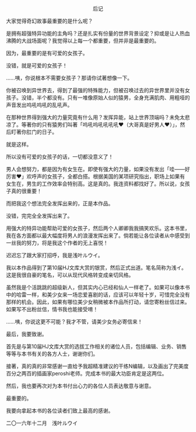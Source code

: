 <p align="center">后记</p>

大家觉得奇幻故事最重要的是什么呢？

是拥有超强特异功能的主角吗？还是扎实有份量的世界背景设定？抑或是让人热血沸腾的大战场面呢？我觉得以上每一个都重要，但并非是最重要的。

因为，最重要的是有可爱的女孩子。

没错，就是可爱的女孩子！

……咦，你说根本不需要女孩子？那请你试著想像一下。

你被召唤到异世界去，得到了最强的特殊能力，但被召唤过去的异世界里并没有女孩子。没错，半个都没有。只有一堆像原始人似的猿男，全身充满肌肉、用粗哑的声音发出呜吼呜吼的乱吼声。

在那种世界得到强大的力量究竟有什么用？发挥异能，站上世界顶端吗？未免太悲凉了。等著你的只有猿男们叫著「呜吼呜吼吼吼吼❤（大哥真是好男人❤）」，然后盯著你肛门的日子。

就是这样。

所以没有可爱的女孩子的话，一切都没意义了！

男人会想努力，都是因为有女生在。即使有强大的力量，如果没有发出「哇——好厉害❤」欢呼声的女孩子，全都白搭。根据美国的某项研究指出，职场上如果有女生在，男生的工作效率会特别高。这是真的。我连资料都找好了。所以说，女孩子真的很重要！

而把我这个想法完全发挥出来的，正是本作品。

没错，完完全全发挥出来了。

用强大的特异功能帮助可爱的女孩子，然后两个人卿卿我我搞笑欢乐。这本书里，我在各方面都以最大幅度将男人的浪漫发挥出来了。倘若能让各位读者从中感受到一丝我的努力，将是我这个作者的无上喜悦！

迟迟忘了跟大家打招呼，我是浅叶ルウイ。

我以本作品得到了第10届HJ文库大赏的银赏，然后正式出道。笔名简称为浅イ。这是我很自豪的笔名，可以从现代风格转变成亲切风格。

虽然我是个活跳跳的超级新人，但其实内心已经和仙人一样老了。如果可以像本书中的哈雷一样，和美少女来一场恋爱喜剧的话，应该可以年轻十岁，可惜完全没有那样的机会。因此，如果有哪位美少女稍微被本作品所打动，请您寄粉丝信过来。如果写不出粉丝信，情书我也能接受唷！

……咦，你说这更不可能？我才不管，请美少女务必寄信来！

最后，我要致谢。

首先是与第10届HJ文库大赏的选拔工作相关的诸位人员，包括编辑、业务、销售等等与本书有关的各方人士，谢谢你们。

接著，真的真的非常感谢一直给予我超精准建议的干练N编辑，以及画出了完美度百分之两百的插画家peroshi老师。完成本书的最大功臣肯定是这两位。

然后，我也要再次对为本书付出心力的各位人员表达敬意与谢意。

最重要的。

我要向拿起本书的各位读者们致上最高的感谢。

二〇一六年十二月　浅叶ルウイ

